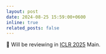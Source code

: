 ```yaml
---
layout: post
date: 2024-08-25 15:59:00+0600
inline: true
related_posts: false
---
```


📄 Will be reviewing in [ICLR 2025](https://openreview.net/group?id=ICLR.cc/2025/Conference) Main.
